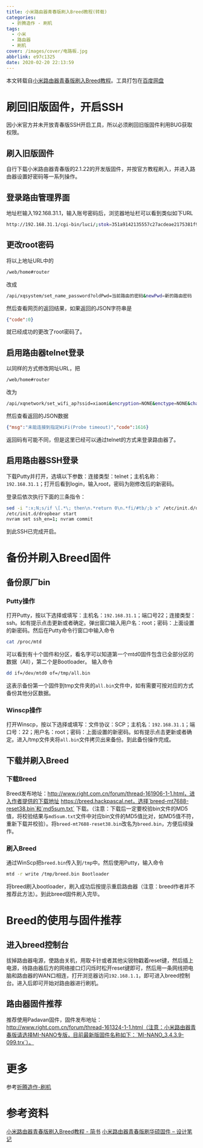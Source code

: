 ```yaml
---
title: 小米路由器青春版刷入Breed教程(转载)
categories:
  - 折腾造作 - 刷机
tags:
  - 小米
  - 路由器
  - 刷机
cover: /images/cover/电路板.jpg
abbrlink: e97c1325
date: 2020-02-20 22:13:59
---
```



本文转载自[小米路由器青春版刷入Breed教程](https://www.jianshu.com/p/e4e0a5818c3d)。工具打包在[百度网盘](https://pan.baidu.com/s/1zo_7w3DD1nXRpv9S0ATsJA)

# 刷回旧版固件，开启SSH

因小米官方并未开放青春版SSH开启工具，所以必须刷回旧版固件利用BUG获取权限。

## 刷入旧版固件

自行下载小米路由器青春版的2.1.22的开发版固件，并按官方教程刷入，并进入路由器设置好密码等一系列操作。

## 登录路由管理界面

地址栏输入192.168.31.1，输入账号密码后，浏览器地址栏可以看到类似如下URL

```bash
http://192.168.31.1/cgi-bin/luci/;stok=351a9142135557c27acdeae2175381f9/web/home#router 
```
## 更改root密码

将以上地址URL中的
```bash
/web/home#router
```

改成

```bash
/api/xqsystem/set_name_password?oldPwd=当前路由的密码&newPwd=新的路由密码
```
然后查看网页的返回结果，如果返回的JSON字符串是

```json
{"code":0}
```

就已经成功的更改了root密码了。

## 启用路由器telnet登录

以同样的方式修改网址URL，把

```bash
/web/home#router
```

改为

```bash
/api/xqnetwork/set_wifi_ap?ssid=xiaomi&encryption=NONE&enctype=NONE&channel=1%3B%2Fusr%2Fsbin%2Ftelnetd
```

然后查看返回的JSON数据

```json
{"msg":"未能连接到指定WiFi(Probe timeout)","code":1616}
```

返回码有可能不同，但是这里已经可以通过telnet的方式来登录路由器了。

## 启用路由器SSH登录

下载Putty并打开，选填以下参数：连接类型：telnet；主机名称：`192.168.31.1`；打开后看到login，输入root，密码为刚修改后的新密码。

登录后依次执行下面的三条指令：

```bash
sed -i ":x;N;s/if \[.*\; then\n.*return 0\n.*fi/#tb/;b x" /etc/init.d/dropbear
/etc/init.d/dropbear start
nvram set ssh_en=1; nvram commit
```

到此SSH已完成开启。

# 备份并刷入Breed固件

## 备份原厂bin

### Putty操作

打开Putty，按以下选择或填写：主机名：`192.168.31.1`；端口号22；连接类型：ssh。如有提示点击更新或者确定。弹出窗口输入用户名：root；密码：上面设置的新密码。然后在Putty命令行窗口中输入命令

```bash
cat /proc/mtd
```

可以看到有十个固件和分区，看名字可以知道第一个mtd0固件包含已全部分区的数据（All），第二个是Bootloader。 输入命令

```bash
dd if=/dev/mtd0 of=/tmp/all.bin
```

这表示备份第一个固件到tmp文件夹的`all.bin`文件中，如有需要可按对应的方式备份其他分区数据。

### Winscp操作

打开Winscp，按以下选择或填写：文件协议：SCP；主机名：`192.168.31.1`；端口号：22；用户名：root；密码：上面设置的新密码。如有提示点击更新或者确定。进入/tmp文件夹将`all.bin`文件拷贝出来备份。到此备份操作完成。

## 下载并刷入Breed

### 下载Breed

Breed发布地址：http://www.right.com.cn/forum/thread-161906-1-1.html，进入作者提供的下载地址 https://breed.hackpascal.net，选择`breed-mt7688-reset38.bin`和`md5sum.txt`
下载。（注意：下载后一定要校验bin文件的MD5值，将校验结果与`md5sum.txt`文件中对应bin文件的MD5值比对，如MD5值不符，重新下载并校验）。将`breed-mt7688-reset38.bin`改名为`breed.bin`，方便后续操作。

### 刷入Breed

通过WinScp把`breed.bin`传入到`/tmp`中。然后使用Putty，输入命令

```bash
mtd -r write /tmp/breed.bin Bootloader
```

将breed刷入bootloader，刷入成功后按提示重启路由器（注意：breed作者并不推荐此方法）。到此breed固件刷入完毕。

# Breed的使用与固件推荐

## 进入breed控制台

拔掉路由器电源，使路由关机，用取卡针或者其他尖锐物戳着reset键，然后插上电源，待路由器后方的网络接口灯闪烁时松开reset键即可，然后用一条网线把电脑和路由器的WAN口相连，打开浏览器访问`192.168.1.1`，即可进入breed控制台。进入后即可开始对路由器进行刷机。

## 路由器固件推荐
推荐使用Padavan固件，固件发布地址：http://www.right.com.cn/forum/thread-161324-1-1.html（注意：小米路由器青春版请选择MI-NANO专版，目前最新版固件名称如下：`MI-NANO_3.4.3.9-099.trx`）。

# 更多

参考[折腾造作-刷机](/categories/折腾造作-刷机/)

# 参考资料
[小米路由器青春版刷入Breed教程 - 简书](https://www.jianshu.com/p/e4e0a5818c3d)
[小米路由器青春版刷华硕固件 &#8211; 设计笔记](http://biji.io/2017/4963.html)